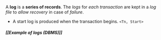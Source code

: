 A **log** is a **series of records**. The *logs* for *each transaction* are kept in a *log file* to *allow recovery* in case of *failure*.

- A start log is produced when the transaction begins. `<Tn, Start>`
##### [[Example of logs (DBMS)]]  
